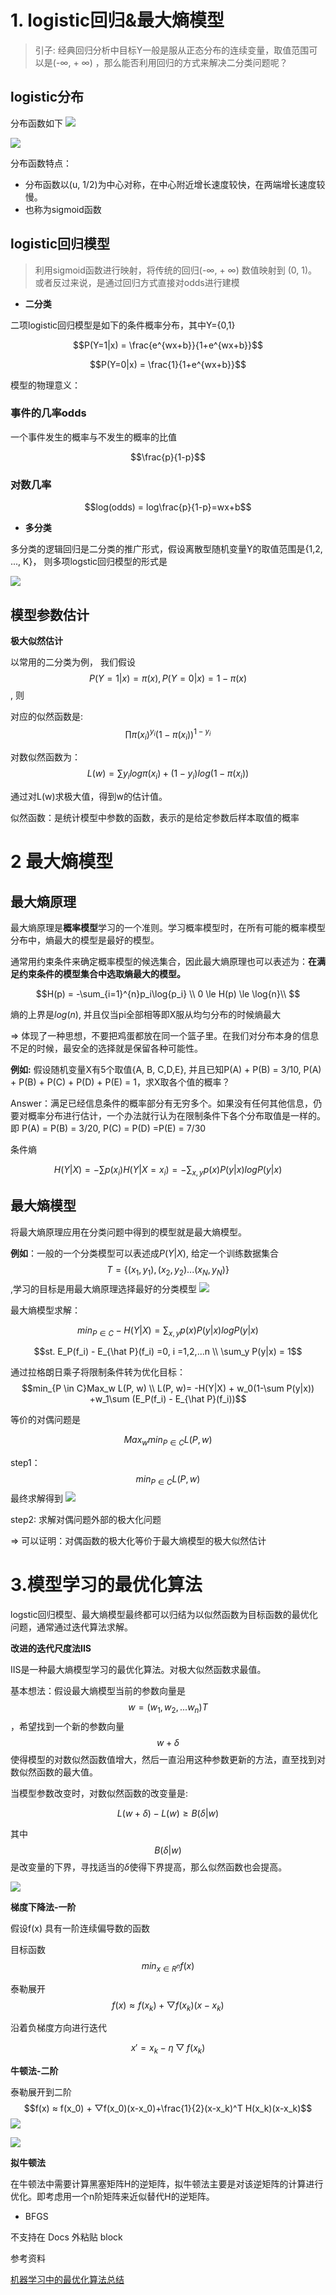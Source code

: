 
# 1. logistic回归&最大熵模型

> 引子: 经典回归分析中目标Y一般是服从正态分布的连续变量，取值范围可以是(-∞, + ∞) ，那么能否利用回归的方式来解决二分类问题呢？

## logistic分布
分布函数如下
![](../../../Draft/media/Pasted%20image%2020211224181333.png)

![](../../../Draft/media/Pasted%20image%2020211224181358.png)

分布函数特点：

-   分布函数以(u, 1/2)为中心对称，在中心附近增长速度较快，在两端增长速度较慢。
-   也称为sigmoid函数




## logistic回归模型

> 利用sigmoid函数进行映射，将传统的回归(-∞, + ∞) 数值映射到 (0, 1)。或者反过来说，是通过回归方式直接对odds进行建模

-   **二分类**

二项logistic回归模型是如下的条件概率分布，其中Y={0,1}

$$P(Y=1|x) = \frac{e^{wx+b}}{1+e^{wx+b}}$$

$$P(Y=0|x) = \frac{1}{1+e^{wx+b}}$$

模型的物理意义：

### 事件的几率odds
一个事件发生的概率与不发生的概率的比值

$$\frac{p}{1-p}$$

### 对数几率 
$$log(odds) = log\frac{p}{1-p}=wx+b$$

-   **多分类**

多分类的逻辑回归是二分类的推广形式，假设离散型随机变量Y的取值范围是{1,2, ..., K}， 则多项logstic回归模型的形式是

![](../../../Draft/media/Pasted%20image%2020211228195346.png)


## 模型参数估计

**极大似然估计**

以常用的二分类为例， 我们假设$$P(Y=1|x)=\pi(x), P(Y=0|x)=1-\pi(x)$$, 则

对应的似然函数是: $$\prod \pi(x_i)^{y_i}(1-\pi(x_i))^{1-y_i}$$

对数似然函数为： $$L(w) =\sum y_i log \pi(x_i) + (1-y_i)log(1-\pi(x_i))$$

通过对L(w)求极大值，得到w的估计值。

似然函数：是统计模型中参数的函数，表示的是给定参数后样本取值的概率

# 2 最大熵模型

## 最大熵原理

最大熵原理是**概率模型**学习的一个准则。学习概率模型时，在所有可能的概率模型分布中，熵最大的模型是最好的模型。

通常用约束条件来确定概率模型的候选集合，因此最大熵原理也可以表述为：**在满足约束条件的模型集合中选取熵最大的模型。**

$$H(p) = -\sum_{i=1}^{n}p_i\log{p_i} \\ 0 \le H(p) \le \log{n}\\ $$

熵的上界是$log(n)$, 并且仅当pi全部相等即X服从均匀分布的时候熵最大

=> 体现了一种思想，不要把鸡蛋都放在同一个篮子里。在我们对分布本身的信息不足的时候，最安全的选择就是保留各种可能性。

**例如:** 假设随机变量X有5个取值{A, B, C,D,E}, 并且已知P(A) + P(B) = 3/10, P(A) + P(B) + P(C) + P(D) + P(E) = 1，求X取各个值的概率？

Answer：满足已经信息条件的概率部分有无穷多个。如果没有任何其他信息，仍要对概率分布进行估计，一个办法就行认为在限制条件下各个分布取值是一样的。即 P(A) = P(B) = 3/20, P(C) = P(D) =P(E) = 7/30

条件熵

$$H(Y|X) = -\sum p(x_i)H(Y|X=x_i)=-\sum_{x,y}p(x)P(y|x)logP(y|x)$$

## 最大熵模型

将最大熵原理应用在分类问题中得到的模型就是最大熵模型。

**例如**：一般的一个分类模型可以表述成$P(Y|X)$, 给定一个训练数据集合$$T=\{(x_1, y_1), (x_2, y_2)...(x_N, y_N)\}$$,学习的目标是用最大熵原理选择最好的分类模型
![](../../../Draft/media/Pasted%20image%2020211228195534.png)


最大熵模型求解：

$$min_{P \in C} -H(Y|X) = \sum_{x,y}p(x)P(y|x)logP(y|x) $$

$$st. E_P(f_i) - E_{\hat P}(f_i) =0, i =1,2,...n \\ \sum_y P(y|x) = 1$$

通过拉格朗日乘子将限制条件转为优化目标： $$min_{P \in C}Max_w L(P, w) \\ L(P, w)= -H(Y|X) + w_0(1-\sum P(y|x)) +w_1\sum (E_P(f_i) - E_{\hat P}(f_i))$$

等价的对偶问题是

$$Max_w min_{P \in C}L(P, w) $$

step1： $$min_{P \in C}L(P, w) $$最终求解得到
![](../../../Draft/media/Pasted%20image%2020211228195603.png)


step2: 求解对偶问题外部的极大化问题

=> 可以证明：对偶函数的极大化等价于最大熵模型的极大似然估计


# 3.模型学习的最优化算法


logstic回归模型、最大熵模型最终都可以归结为以似然函数为目标函数的最优化问题，通常通过迭代算法求解。

**改进的迭代尺度法IIS**

IIS是一种最大熵模型学习的最优化算法。对极大似然函数求最值。

基本想法：假设最大熵模型当前的参数向量是$$w=(w_1, w_2,...w_n)T$$，希望找到一个新的参数向量$$w+\delta$$使得模型的对数似然函数值增大，然后一直沿用这种参数更新的方法，直至找到对数似然函数的最大值。

当模型参数改变时，对数似然函数的改变量是:

$$L(w+\delta) -L(w) \ge B(\delta | w)$$

其中$$B(\delta|w)$$是改变量的下界，寻找适当的$\delta$使得下界提高，那么似然函数也会提高。

![](../../../Draft/media/Pasted%20image%2020211228195620.png)



**梯度下降法-一阶**

假设f(x) 具有一阶连续偏导数的函数

目标函数 $$min_{x\in R^n} f(x)$$

泰勒展开$$f(x) ≈ f(x_k) + ▽f(x_k)(x-x_k)$$

沿着负梯度方向进行迭代

$$x' = x_k- \eta▽f(x_k)$$

**牛顿法-二阶**

泰勒展开到二阶 $$f(x) ≈ f(x_0) + ▽f(x_0)(x-x_0)+\frac{1}{2}(x-x_k)^T H(x_k)(x-x_k)$$
![](../../../Draft/media/Pasted%20image%2020211228195744.png)

![](../../../Draft/media/Pasted%20image%2020211228195754.png)



**拟牛顿法**

在牛顿法中需要计算黑塞矩阵H的逆矩阵，拟牛顿法主要是对该逆矩阵的计算进行优化。即考虑用一个n阶矩阵来近似替代H的逆矩阵。

-   BFGS

不支持在 Docs 外粘贴 block

参考资料

[机器学习中的最优化算法总结](https://zhuanlan.zhihu.com/p/42689565)